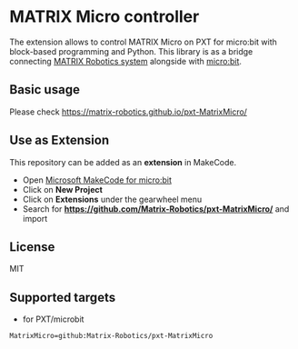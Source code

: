 # MATRIX Micro controller

The extension allows to control MATRIX Micro on PXT for micro:bit with block-based programming and Python. This library is as a bridge connecting [MATRIX Robotics system](https://matrixrobotics.com/) alongside with [micro:bit](https://microbit.org/).

## Basic usage

Please check https://matrix-robotics.github.io/pxt-MatrixMicro/

## Use as Extension

This repository can be added as an **extension** in MakeCode.

* Open [Microsoft MakeCode for micro:bit](https://makecode.microbit.org/)
* Click on **New Project**
* Click on **Extensions** under the gearwheel menu
* Search for **https://github.com/Matrix-Robotics/pxt-MatrixMicro/** and import

## License

MIT

## Supported targets

* for PXT/microbit

```package
MatrixMicro=github:Matrix-Robotics/pxt-MatrixMicro
```

